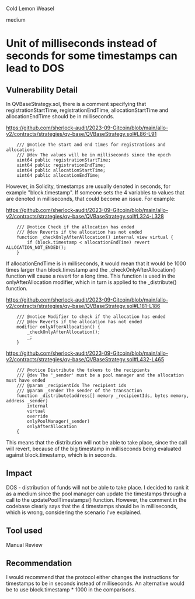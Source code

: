 Cold Lemon Weasel

medium

# Unit of milliseconds instead of seconds for some timestamps can lead to DOS
## Vulnerability Detail
In QVBaseStrategy.sol, there is a comment specifying that registrationStartTime, registrationEndTime, allocationStartTime and allocationEndTime should be in milliseconds.

https://github.com/sherlock-audit/2023-09-Gitcoin/blob/main/allo-v2/contracts/strategies/qv-base/QVBaseStrategy.sol#L86-L91
```solidity
    /// @notice The start and end times for registrations and allocations
    /// @dev The values will be in milliseconds since the epoch
    uint64 public registrationStartTime;
    uint64 public registrationEndTime;
    uint64 public allocationStartTime;
    uint64 public allocationEndTime;
```
However, in Solidity, timestamps are usually denoted in seconds, for example "block.timestamp". If someone sets the 4 variables to values that are denoted in milliseconds, that could become an issue. For example:

https://github.com/sherlock-audit/2023-09-Gitcoin/blob/main/allo-v2/contracts/strategies/qv-base/QVBaseStrategy.sol#L324-L328
```solidity
    /// @notice Check if the allocation has ended
    /// @dev Reverts if the allocation has not ended
    function _checkOnlyAfterAllocation() internal view virtual {
        if (block.timestamp < allocationEndTime) revert ALLOCATION_NOT_ENDED();
    }
```
If allocationEndTime is in milliseconds, it would mean that it would be 1000 times larger than block.timestamp and the _checkOnlyAfterAllocation() function will cause a revert for a long time. This function is used in the onlyAfterAllocation modifier, which in turn is applied to the _distribute() function.

https://github.com/sherlock-audit/2023-09-Gitcoin/blob/main/allo-v2/contracts/strategies/qv-base/QVBaseStrategy.sol#L181-L186
```solidity
    /// @notice Modifier to check if the allocation has ended
    /// @dev Reverts if the allocation has not ended
    modifier onlyAfterAllocation() {
        _checkOnlyAfterAllocation();
        _;
    }
```

https://github.com/sherlock-audit/2023-09-Gitcoin/blob/main/allo-v2/contracts/strategies/qv-base/QVBaseStrategy.sol#L432-L465
```solidity
    /// @notice Distribute the tokens to the recipients
    /// @dev The '_sender' must be a pool manager and the allocation must have ended
    /// @param _recipientIds The recipient ids
    /// @param _sender The sender of the transaction
    function _distribute(address[] memory _recipientIds, bytes memory, address _sender)
        internal
        virtual
        override
        onlyPoolManager(_sender)
        onlyAfterAllocation
    {
```
This means that the distribution will not be able to take place, since the call will revert, because of the big timestamp in milliseconds being evaluated against block.timestamp, which is in seconds.

## Impact
DOS - distribution of funds will not be able to take place. I decided to rank it as a medium since the pool manager can update the timestamps through a call to the updatePoolTimestamps() function. However, the comment in the codebase clearly says that the 4 timestamps should be in milliseconds, which is wrong, considering the scenario I've explained.

## Tool used

Manual Review

## Recommendation
I would recommend that the protocol either changes the instructions for timestamps to be in seconds instead of milliseconds. An alternative would be to use block.timestamp * 1000 in the comparisons.